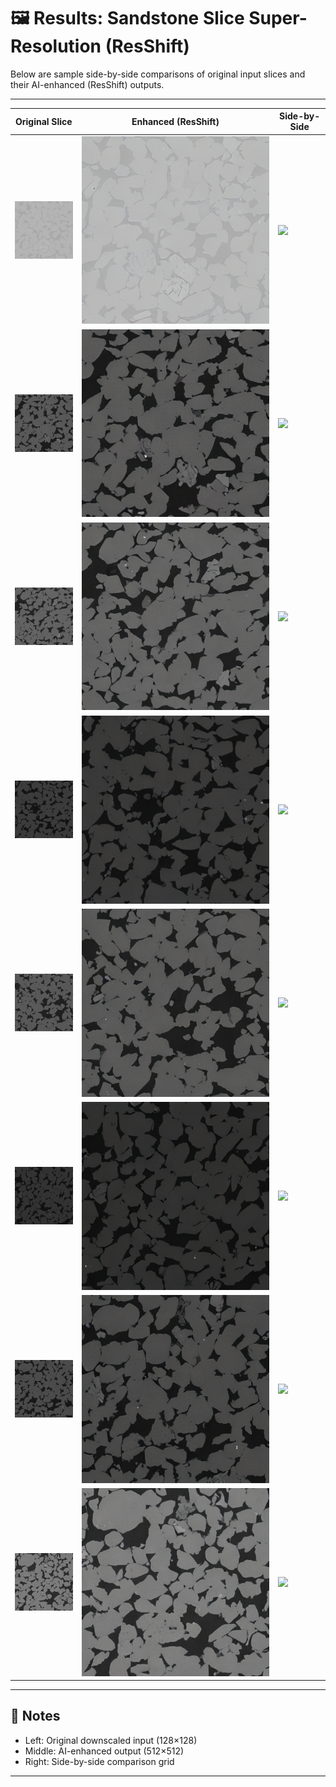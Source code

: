 # 🖼️ Results: Sandstone Slice Super-Resolution (ResShift)

Below are sample side-by-side comparisons of original input slices and their AI-enhanced (ResShift) outputs.

---

| Original Slice                  | Enhanced (ResShift)        | Side-by-Side                       |
| ------------------------------- | -------------------------- | ---------------------------------- |
| ![](slices_small/slice_000.png) | ![](results/slice_000.png) | ![](comparison_grid/slice_000.png) |
| ![](slices_small/slice_050.png) | ![](results/slice_050.png) | ![](comparison_grid/slice_050.png) |
| ![](slices_small/slice_100.png) | ![](results/slice_100.png) | ![](comparison_grid/slice_100.png) |
| ![](slices_small/slice_150.png) | ![](results/slice_150.png) | ![](comparison_grid/slice_150.png) |
| ![](slices_small/slice_200.png) | ![](results/slice_200.png) | ![](comparison_grid/slice_200.png) |
| ![](slices_small/slice_250.png) | ![](results/slice_250.png) | ![](comparison_grid/slice_250.png) |
| ![](slices_small/slice_300.png) | ![](results/slice_300.png) | ![](comparison_grid/slice_300.png) |
| ![](slices_small/slice_350.png) | ![](results/slice_350.png) | ![](comparison_grid/slice_350.png) |

---

## 📎 Notes

- Left: Original downscaled input (128×128)
- Middle: AI-enhanced output (512×512)
- Right: Side-by-side comparison grid

---
